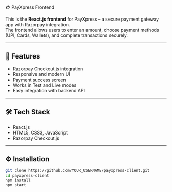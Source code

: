 💳 PayXpress Frontend

This is the **React.js frontend** for PayXpress – a secure payment gateway app with Razorpay integration.  
The frontend allows users to enter an amount, choose payment methods (UPI, Cards, Wallets), and complete transactions securely.

---

## 🚀 Features
- Razorpay Checkout.js integration
- Responsive and modern UI
- Payment success screen
- Works in Test and Live modes
- Easy integration with backend API

---

## 🛠 Tech Stack
- React.js
- HTML5, CSS3, JavaScript
- Razorpay Checkout.js

---

## ⚙️ Installation
```bash
git clone https://github.com/YOUR_USERNAME/payxpress-client.git
cd payxpress-client
npm install
npm start